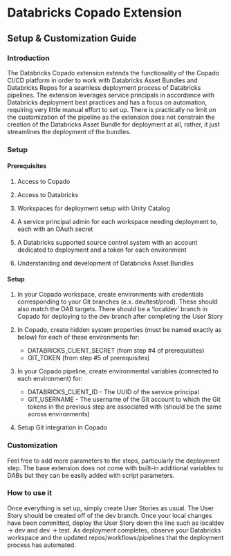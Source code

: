 # Databricks Copado Extension

## Setup & Customization Guide

### Introduction

The Databricks Copado extension extends the functionality of the Copado CI/CD platform in
order to work with Databricks Asset Bundles and Databricks Repos for a seamless deployment
process of Databricks pipelines. The extension leverages service principals in accordance with
Databricks deployment best practices and has a focus on automation, requiring very little
manual effort to set up. There is practically no limit on the customization of the pipeline as the
extension does not constrain the creation of the Databricks Asset Bundle for deployment at all,
rather, it just streamlines the deployment of the bundles.

### Setup

#### Prerequisites

1. Access to Copado
2. Access to Databricks
3. Workspaces for deployment setup with Unity Catalog
4. A service principal admin for each workspace needing deployment to, each with an
OAuth secret

5. A Databricks supported source control system with an account dedicated to deployment
and a token for each environment
6. Understanding and development of Databricks Asset Bundles

#### Setup

1. In your Copado workspace, create environments with credentials corresponding to your
Git branches (e.x. dev/test/prod). These should also match the DAB targets. There
should be a ‘localdev’ branch in Copado for deploying to the dev branch after completing
the User Story
2. In Copado, create hidden system properties (must be named exactly as below) for each
of these environments for:
    * DATABRICKS_CLIENT_SECRET (from step #4 of prerequisites)
    * GIT_TOKEN (from step #5 of prerequisites)

3. In your Copado pipeline, create environmental variables (connected to each
environment) for:
    * DATABRICKS_CLIENT_ID - The UUID of the service principal
    * GIT_USERNAME - The username of the Git account to which the Git tokens in the previous step are associated with (should be the same across environments)
4. Setup Git integration in Copado

### Customization

Feel free to add more parameters to the steps, particularly the deployment step. The base
extension does not come with built-in additional variables to DABs but they can be easily added
with script parameters.

### How to use it

Once everything is set up, simply create User Stories as usual. The User Story should be
created off of the dev branch. Once your local changes have been committed, deploy the User
Story down the line such as localdev -> dev and dev -> test. As deployment completes, observe
your Databricks workspace and the updated repos/workflows/pipelines that the deployment
process has automated.